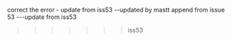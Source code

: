 correct the error - update from iss53
--updated by mastt
append from issue 53
---update from iss53
>>>>>>> iss53
